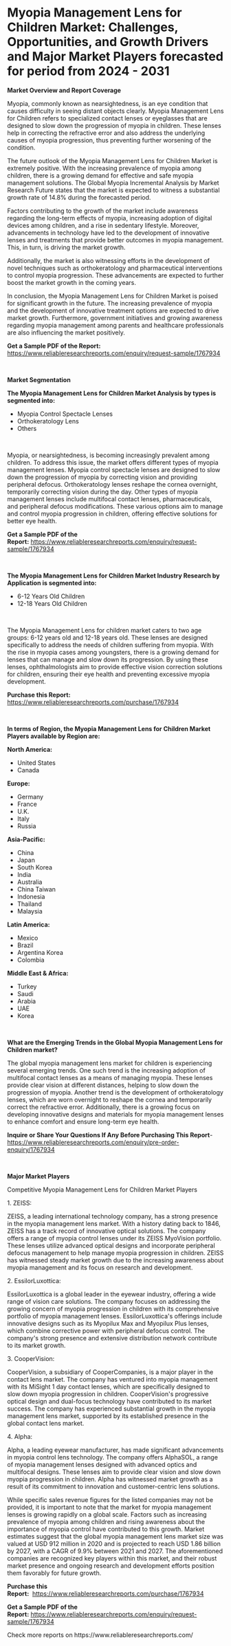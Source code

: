 <p><h1>Myopia Management Lens for Children Market: Challenges, Opportunities, and Growth Drivers and Major Market Players forecasted for period from 2024 - 2031</h1></p><p><strong>Market Overview and Report Coverage</strong></p>
<p><p>Myopia, commonly known as nearsightedness, is an eye condition that causes difficulty in seeing distant objects clearly. Myopia Management Lens for Children refers to specialized contact lenses or eyeglasses that are designed to slow down the progression of myopia in children. These lenses help in correcting the refractive error and also address the underlying causes of myopia progression, thus preventing further worsening of the condition.</p><p>The future outlook of the Myopia Management Lens for Children Market is extremely positive. With the increasing prevalence of myopia among children, there is a growing demand for effective and safe myopia management solutions. The Global Myopia Incremental Analysis by Market Research Future states that the market is expected to witness a substantial growth rate of 14.8% during the forecasted period.</p><p>Factors contributing to the growth of the market include awareness regarding the long-term effects of myopia, increasing adoption of digital devices among children, and a rise in sedentary lifestyle. Moreover, advancements in technology have led to the development of innovative lenses and treatments that provide better outcomes in myopia management. This, in turn, is driving the market growth.</p><p>Additionally, the market is also witnessing efforts in the development of novel techniques such as orthokeratology and pharmaceutical interventions to control myopia progression. These advancements are expected to further boost the market growth in the coming years.</p><p>In conclusion, the Myopia Management Lens for Children Market is poised for significant growth in the future. The increasing prevalence of myopia and the development of innovative treatment options are expected to drive market growth. Furthermore, government initiatives and growing awareness regarding myopia management among parents and healthcare professionals are also influencing the market positively.</p></p>
<p><strong>Get a Sample PDF of the Report:</strong> <a href="https://www.reliableresearchreports.com/enquiry/request-sample/1767934">https://www.reliableresearchreports.com/enquiry/request-sample/1767934</a></p>
<p>&nbsp;</p>
<p><strong>Market Segmentation</strong></p>
<p><strong>The Myopia Management Lens for Children Market Analysis by types is segmented into:</strong></p>
<p><ul><li>Myopia Control Spectacle Lenses</li><li>Orthokeratology Lens</li><li>Others</li></ul></p>
<p>&nbsp;</p>
<p><p>Myopia, or nearsightedness, is becoming increasingly prevalent among children. To address this issue, the market offers different types of myopia management lenses. Myopia control spectacle lenses are designed to slow down the progression of myopia by correcting vision and providing peripheral defocus. Orthokeratology lenses reshape the cornea overnight, temporarily correcting vision during the day. Other types of myopia management lenses include multifocal contact lenses, pharmaceuticals, and peripheral defocus modifications. These various options aim to manage and control myopia progression in children, offering effective solutions for better eye health.</p></p>
<p><strong>Get a Sample PDF of the Report:</strong>&nbsp;<a href="https://www.reliableresearchreports.com/enquiry/request-sample/1767934">https://www.reliableresearchreports.com/enquiry/request-sample/1767934</a></p>
<p>&nbsp;</p>
<p><strong>The Myopia Management Lens for Children Market Industry Research by Application is segmented into:</strong></p>
<p><ul><li>6-12 Years Old Children</li><li>12-18 Years Old Children</li></ul></p>
<p>&nbsp;</p>
<p><p>The Myopia Management Lens for children market caters to two age groups: 6-12 years old and 12-18 years old. These lenses are designed specifically to address the needs of children suffering from myopia. With the rise in myopia cases among youngsters, there is a growing demand for lenses that can manage and slow down its progression. By using these lenses, ophthalmologists aim to provide effective vision correction solutions for children, ensuring their eye health and preventing excessive myopia development.</p></p>
<p><strong>Purchase this Report:</strong>&nbsp; <a href="https://www.reliableresearchreports.com/purchase/1767934">https://www.reliableresearchreports.com/purchase/1767934</a></p>
<p>&nbsp;</p>
<p><strong>In terms of Region, the Myopia Management Lens for Children Market Players available by Region are:</strong></p>
<p>
    <p> <strong> North America: </strong>
        <ul>
            <li>United States</li>
            <li>Canada</li>
        </ul>
        </p> 
    <p> <strong> Europe: </strong>
        <ul>
            <li>Germany</li>
            <li>France</li>
            <li>U.K.</li>
            <li>Italy</li>
            <li>Russia</li>
        </ul>
        </p> 
    <p> <strong> Asia-Pacific: </strong>
        <ul>
            <li>China</li>
            <li>Japan</li>
            <li>South Korea</li>
            <li>India</li>
            <li>Australia</li>
            <li>China Taiwan</li>
            <li>Indonesia</li>
            <li>Thailand</li>
            <li>Malaysia</li>
        </ul>
        </p> 
    <p> <strong> Latin America: </strong>
        <ul>
            <li>Mexico</li>
            <li>Brazil</li>
            <li>Argentina Korea</li>
            <li>Colombia</li>
        </ul>
        </p> 
    <p> <strong> Middle East & Africa: </strong>
        <ul>
            <li>Turkey</li>
            <li>Saudi</li>
            <li>Arabia</li>
            <li>UAE</li>
            <li>Korea</li>
        </ul>
    </p>
    </p>
<p>&nbsp;</p>
<p><strong>What are the Emerging Trends in the Global Myopia Management Lens for Children market?</strong></p>
<p><p>The global myopia management lens market for children is experiencing several emerging trends. One such trend is the increasing adoption of multifocal contact lenses as a means of managing myopia. These lenses provide clear vision at different distances, helping to slow down the progression of myopia. Another trend is the development of orthokeratology lenses, which are worn overnight to reshape the cornea and temporarily correct the refractive error. Additionally, there is a growing focus on developing innovative designs and materials for myopia management lenses to enhance comfort and ensure long-term eye health.</p></p>
<p><strong>Inquire or Share Your Questions If Any Before Purchasing This Report</strong>- <a href="https://www.reliableresearchreports.com/enquiry/pre-order-enquiry/1767934">https://www.reliableresearchreports.com/enquiry/pre-order-enquiry/1767934</a></p>
<p>&nbsp;</p>
<p><strong>Major Market Players</strong></p>
<p><p>Competitive Myopia Management Lens for Children Market Players</p><p>1. ZEISS:</p><p>ZEISS, a leading international technology company, has a strong presence in the myopia management lens market. With a history dating back to 1846, ZEISS has a track record of innovative optical solutions. The company offers a range of myopia control lenses under its ZEISS MyoVision portfolio. These lenses utilize advanced optical designs and incorporate peripheral defocus management to help manage myopia progression in children. ZEISS has witnessed steady market growth due to the increasing awareness about myopia management and its focus on research and development.</p><p>2. EssilorLuxottica:</p><p>EssilorLuxottica is a global leader in the eyewear industry, offering a wide range of vision care solutions. The company focuses on addressing the growing concern of myopia progression in children with its comprehensive portfolio of myopia management lenses. EssilorLuxottica's offerings include innovative designs such as its Myopilux Max and Myopilux Plus lenses, which combine corrective power with peripheral defocus control. The company's strong presence and extensive distribution network contribute to its market growth.</p><p>3. CooperVision:</p><p>CooperVision, a subsidiary of CooperCompanies, is a major player in the contact lens market. The company has ventured into myopia management with its MiSight 1 day contact lenses, which are specifically designed to slow down myopia progression in children. CooperVision's progressive optical design and dual-focus technology have contributed to its market success. The company has experienced substantial growth in the myopia management lens market, supported by its established presence in the global contact lens market.</p><p>4. Alpha:</p><p>Alpha, a leading eyewear manufacturer, has made significant advancements in myopia control lens technology. The company offers AlphaSOL, a range of myopia management lenses designed with advanced optics and multifocal designs. These lenses aim to provide clear vision and slow down myopia progression in children. Alpha has witnessed market growth as a result of its commitment to innovation and customer-centric lens solutions.</p><p>While specific sales revenue figures for the listed companies may not be provided, it is important to note that the market for myopia management lenses is growing rapidly on a global scale. Factors such as increasing prevalence of myopia among children and rising awareness about the importance of myopia control have contributed to this growth. Market estimates suggest that the global myopia management lens market size was valued at USD 912 million in 2020 and is projected to reach USD 1.86 billion by 2027, with a CAGR of 9.9% between 2021 and 2027. The aforementioned companies are recognized key players within this market, and their robust market presence and ongoing research and development efforts position them favorably for future growth.</p></p>
<p><strong>Purchase this Report:</strong>&nbsp;&nbsp;<a href="https://www.reliableresearchreports.com/purchase/1767934">https://www.reliableresearchreports.com/purchase/1767934</a></p>
<p></p>
<p><strong>Get a Sample PDF of the Report:</strong>&nbsp;<a href="https://www.reliableresearchreports.com/enquiry/request-sample/1767934">https://www.reliableresearchreports.com/enquiry/request-sample/1767934</a></p>
<p>Check more reports on https://www.reliableresearchreports.com/</p>